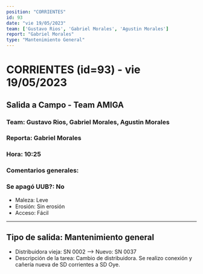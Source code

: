 ```yaml
---
position: "CORRIENTES"
id: 93
date: "vie 19/05/2023"
team: ['Gustavo Rios', 'Gabriel Morales', 'Agustin Morales']
report: "Gabriel Morales"
type: "Mantenimiento General"
---
```


# CORRIENTES (id=93) - vie 19/05/2023
## Salida a Campo - Team AMIGA
### Team: Gustavo Rios, Gabriel Morales, Agustin Morales
### Reporta: Gabriel Morales
### Hora: 10:25
### Comentarios generales: 
### Se apagó UUB?: No 
- Maleza: Leve
- Erosión: Sin erosión
- Acceso: Fácil
---------
## Tipo de salida: Mantenimiento general
   - Distribuidora vieja: SN 0002 --> Nuevo: SN 0037
   - Descripción de la tarea: Cambio de distribuidora. Se realizo conexión y cañería nueva de SD corrientes a SD Oye.
